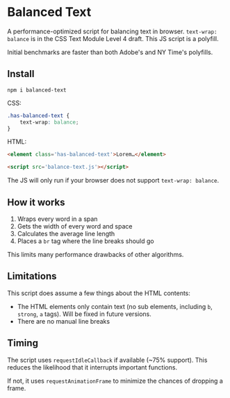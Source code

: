 # Balanced Text

A performance-optimized script for balancing text in browser. `text-wrap: balance` is in the CSS Text Module Level 4 draft. This JS script is a polyfill.

Initial benchmarks are faster than both Adobe's and NY Time's polyfills.

## Install

`npm i balanced-text`

CSS:

```css
.has-balanced-text {
    text-wrap: balance;
}
```

HTML:

```html
<element class='has-balanced-text'>Lorem…</element>

<script src='balance-text.js'></script>
```

The JS will only run if your browser does not support `text-wrap: balance`.

## How it works

1. Wraps every word in a span
2. Gets the width of every word and space
3. Calculates the average line length
4. Places a `br` tag where the line breaks should go

This limits many performance drawbacks of other algorithms.

## Limitations

This script does assume a few things about the HTML contents:

- The HTML elements only contain text (no sub elements, including `b`, `strong`, `a` tags). Will be fixed in future versions.
- There are no manual line breaks

## Timing

The script uses `requestIdleCallback` if available (~75% support). This reduces the likelihood that it interrupts important functions.

If not, it uses `requestAnimationFrame` to minimize the chances of dropping a frame.
